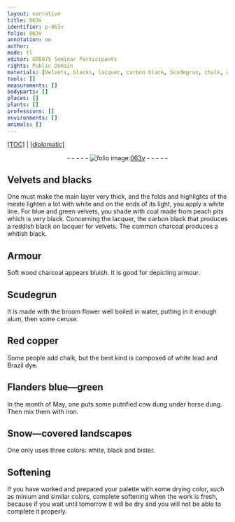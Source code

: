 ```yaml
---
layout: narrative
title: 063v
identifier: p-063v
folio: 063v
annotation: no
author:
mode: tl
editor: GR8975 Seminar Participants
rights: Public Domain
materials: [Velvets, blacks, lacquer, carbon black, Scudegrun, chalk, white lead, Brazil dye]
tools: []
measurements: []
bodyparts: []
places: []
plants: []
professions: []
environments: []
animals: []
---
```


<p><a href="{{ site.baseurl }}/translation/" target="_blank">[TOC]</a> | <a href="{{ site.baseurl }}/texts/p-063v_tc/">[diplomatic]</a></p><div class="folio" align="center">- - - - - <a href="http://gallica.bnf.fr/ark:/12148/btv1b9059316c/f132.item" target="_blank"><img src="https://cu-mkp.github.io/2017-workshop-edition/assets/photo-icon.png" alt="folio image: " style="display:inline-block; margin-bottom:-3px;"/>063v</a> - - - - - </div>  
  

## <span class="m">Velvets</span> and <span class="m">blacks</span>

 
One must make the main layer very thick, and the folds and highlights of the meste lighten a lot with white and on the ends of its light, you apply a white line. For blue and green velvets, you shade with coal made from peach pits which is very black. Concerning the <span class="m">lacquer</span>, the <span class="m">carbon black</span> that produces a reddish black on lacquer for velvets. The common charcoal produces a whitish black.
 
 
  

## Armour

 
Soft wood charcoal appears bluish. It is good for depicting armour.
 
 
  

## <span class="m">Scudegrun</span>

 
It is made with the broom flower well boiled in water, putting in it enough alum, then some ceruse.
 
 
  

## Red copper

 
Some people <span class="sup">add</span> <span class="m">chalk</span>, but the best <span class="sup">kind</span> is composed of <span class="m">white lead</span> and <span class="m">Brazil dye</span>.
 
 
  

##  Flanders blue—green 

 
In the month of May, one puts some putrified cow dung under horse dung. Then mix them with iron.
 
 
  

## Snow—covered landscapes

 
One only uses three colors: white, black and bister.
 
 
  

## Softening

 
If you have worked and prepared your palette with some drying color, such as minium and similar colors, complete softening when the work is fresh, because if you wait until tomorrow it will be dry and you will not be able to complete it properly.
 
